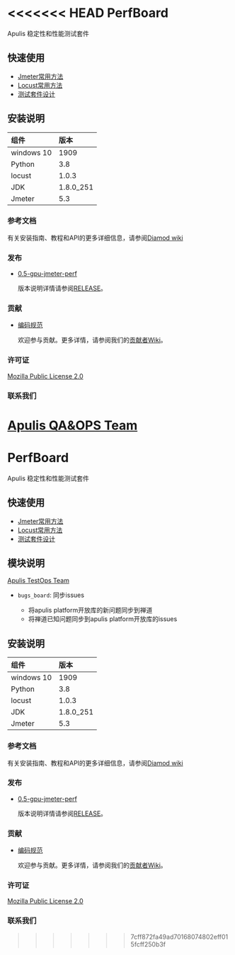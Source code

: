 <<<<<<< HEAD
PerfBoard
============================================================================

Apulis 稳定性和性能测试套件


快速使用
----------------------------------------------------------------------------

* [Jmeter常用方法](./docs/jmeter脚本常用配置方法.md)
* [Locust常用方法]()
* [测试套件设计](./docs/测试【表情】套件设计.md)

安装说明
----------------------------------------------------------------------------

|组件         |版本|
|:------------|:------------|
|windows 10   | 1909        |
|Python       |3.8          |
|locust       |1.0.3        |
|JDK          |1.8.0_251    |
|Jmeter       |5.3          |

### 参考文档

有关安装指南、教程和API的更多详细信息，请参阅[Diamod wiki](https://github.com/apulis/Diamond/wiki)


### 发布

* [0.5-gpu-jmeter-perf](https://github.com/apulis/PerfBoard/releases/tag/v0.5)

    版本说明详情请参阅[RELEASE](./RELEASE.md)。

### 贡献


* [编码规范](./docs/编码规范.md)

    欢迎参与贡献。更多详情，请参阅我们的[贡献者Wiki](./CONTRIBUTING.md)。

### 许可证


[Mozilla Public License 2.0](LICENSE)

### 联系我们


[Apulis QA&OPS Team](http://www.apulis.cn/index.php?s=/sys/cate/5.html)
=======
PerfBoard
============================================================================

Apulis 稳定性和性能测试套件


快速使用
----------------------------------------------------------------------------

* [Jmeter常用方法](./docs/jmeter脚本常用配置方法.md)
* [Locust常用方法]()
* [测试套件设计](./docs/测试【表情】套件设计.md)

模块说明
----------------------------------------------------------------------------

[Apulis TestOps Team](http://www.apulis.cn/index.php?s=/sys/cate/5.html)

* `bugs_board`: 同步issues

    + 将apulis platform开放库的新问题同步到禅道
    + 将禅道已知问题同步到apulis platform开放库的issues


安装说明
----------------------------------------------------------------------------

|组件         |版本|
|:------------|:------------|
|windows 10   | 1909        |
|Python       |3.8          |
|locust       |1.0.3        |
|JDK          |1.8.0_251    |
|Jmeter       |5.3          |

### 参考文档

有关安装指南、教程和API的更多详细信息，请参阅[Diamod wiki](https://github.com/apulis/Diamond/wiki)


### 发布

* [0.5-gpu-jmeter-perf](https://github.com/apulis/PerfBoard/releases/tag/v0.5)

    版本说明详情请参阅[RELEASE](./RELEASE.md)。

### 贡献


* [编码规范](./docs/编码规范.md)

    欢迎参与贡献。更多详情，请参阅我们的[贡献者Wiki](./CONTRIBUTING.md)。

### 许可证


[Mozilla Public License 2.0](LICENSE)

### 联系我们



>>>>>>> 7cff872fa49ad70168074802eff015fcff250b3f
